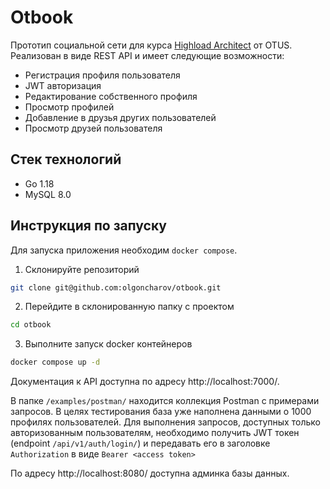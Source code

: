 # Otbook

Прототип социальной сети для курса [Highload Architect](https://otus.ru/lessons/highloadarchitect/) от OTUS. Реализован в виде REST API и имеет следующие возможности:

* Регистрация профиля пользователя
* JWT авторизация
* Редактирование собственного профиля
* Просмотр профилей
* Добавление в друзья других пользователей
* Просмотр друзей пользователя

## Стек технологий
* Go 1.18
* MySQL 8.0

## Инструкция по запуску

Для запуска приложения необходим `docker compose`.

1. Склонируйте репозиторий

```bash
git clone git@github.com:olgoncharov/otbook.git
```

2. Перейдите в склонированную папку с проектом

```bash
cd otbook
```

3. Выполните запуск docker контейнеров

```bash
docker compose up -d
```

Документация к API доступна по адресу http://localhost:7000/.

В папке `/examples/postman/` находится коллекция Postman с примерами запросов. В целях тестирования база уже наполнена данными о 1000 профилях пользователей. Для выполнения запросов, доступных только авторизованным пользователям, необходимо получить JWT токен (endpoint `/api/v1/auth/login/`) и передавать его в заголовке `Authorization` в виде `Bearer <access token>`

По адресу http://localhost:8080/ доступна админка базы данных.